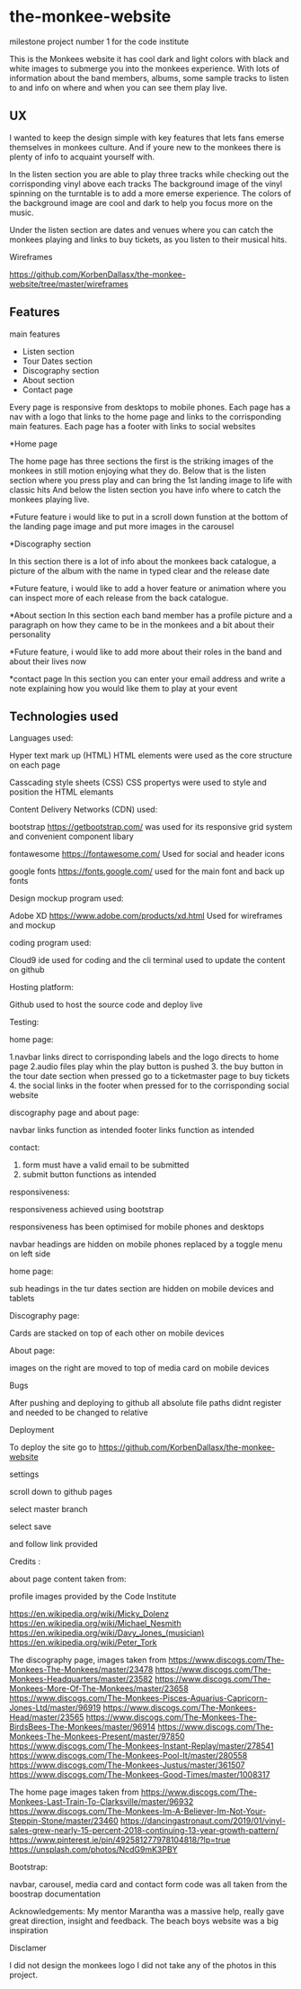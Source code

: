 # the-monkee-website
milestone project number 1 for the code institute

This is the Monkees website it has cool dark and light colors with black and white images to submerge you into the monkees experience. 
With lots of information about the band members, albums, some sample tracks to listen to and info on where and when you can see them play live.

UX
----------------------

I wanted to keep the design simple with key features that lets fans emerse themselves in monkees culture. And if youre new to the monkees there 
is plenty of info to acquaint yourself with.

In the listen section you are able to play three tracks while checking out the corrisponding vinyl above each tracks
The background image of the vinyl spinning on the turntable is to add a more emerse experience.
The colors of the background image are cool and dark to help you focus more on the music.

Under the listen section are dates and venues where you can catch the monkees playing and links to buy tickets,
as you listen to their musical hits.



Wireframes 

https://github.com/KorbenDallasx/the-monkee-website/tree/master/wireframes




Features
---------------------------------

main features

* Listen section
* Tour Dates section
* Discography section
* About section
* Contact page



Every page is responsive from desktops to mobile phones.
Each page has a nav with a logo that links to the home page and links to the corrisponding main features.
Each page has a footer with links to social websites

*Home page

The home page has three sections the first is the striking images of the monkees in still motion enjoying what they do.
Below that is the listen section where you press play and can bring the 1st landing image to life with classic hits
And below the listen section you have info where to catch the monkees playing live.

*Future feature i would like to put in a scroll down funstion at the bottom of the landing page image and put more images in the carousel

*Discography section

In this section there is a lot of info about the monkees back catalogue, a picture of the album with the name in typed clear and the release date

*Future feature, i would like to add a hover feature or animation where you can inspect more of each release from the back catalogue.

*About section
In this section each band member has a profile picture and a paragraph on how they came to be in the monkees and a bit about their personality

*Future feature, i would like to add more about their roles in the band and about their lives now

*contact page
In this section you can enter your email address and write a note explaining how you would like them to play at your event



Technologies used 
-------------------------------

Languages used:

Hyper text mark up (HTML)
HTML elements were used as the core structure on each page

Casscading style sheets (CSS)
CSS propertys were used to style and position the HTML elemants

Content Delivery Networks (CDN) used:

bootstrap https://getbootstrap.com/
was used for its responsive grid system and convenient component libary

fontawesome https://fontawesome.com/
Used for social and header icons

google fonts https://fonts.google.com/
used for the main font and back up fonts

Design mockup program used:

Adobe XD https://www.adobe.com/products/xd.html
Used for wireframes and mockup

coding program used:

Cloud9 ide
used for coding and the cli terminal used to update the content on github

Hosting platform:

Github
used to host the source code and deploy live  


Testing:

home page:

1.navbar links direct to corrisponding labels and the logo directs to home page
2.audio files play whin the play button is pushed
3. the buy button in the tour date section when pressed go to a ticketmaster page to buy tickets
4. the social links in the footer when pressed for to the corrisponding social website

discography page and about page:

navbar links function as intended
footer links function as intended

contact:

1. form must have a valid email to be submitted
2. submit button functions as intended

responsiveness:

responsiveness achieved using bootstrap

responsiveness has been optimised for mobile phones and desktops

navbar headings are hidden on mobile phones replaced by a toggle menu on left side

home page:

sub headings in the tur dates section are hidden on mobile devices and tablets

Discography page:

Cards are stacked on top of each other on mobile devices

About page:

images on the right are moved to top of media card on mobile devices 


Bugs

After pushing and deploying to github all absolute file paths didnt register and needed to be changed to relative

Deployment

To deploy the site go to https://github.com/KorbenDallasx/the-monkee-website

settings

scroll down to github pages

select master branch

select save

and follow link provided


Credits :

about page content taken from:

profile images provided by the Code Institute

https://en.wikipedia.org/wiki/Micky_Dolenz
https://en.wikipedia.org/wiki/Michael_Nesmith
https://en.wikipedia.org/wiki/Davy_Jones_(musician)
https://en.wikipedia.org/wiki/Peter_Tork

The discography page, images taken from
https://www.discogs.com/The-Monkees-The-Monkees/master/23478
https://www.discogs.com/The-Monkees-Headquarters/master/23582
https://www.discogs.com/The-Monkees-More-Of-The-Monkees/master/23658
https://www.discogs.com/The-Monkees-Pisces-Aquarius-Capricorn-Jones-Ltd/master/96919
https://www.discogs.com/The-Monkees-Head/master/23565
https://www.discogs.com/The-Monkees-The-BirdsBees-The-Monkees/master/96914
https://www.discogs.com/The-Monkees-The-Monkees-Present/master/97850
https://www.discogs.com/The-Monkees-Instant-Replay/master/278541
https://www.discogs.com/The-Monkees-Pool-It/master/280558
https://www.discogs.com/The-Monkees-Justus/master/361507
https://www.discogs.com/The-Monkees-Good-Times/master/1008317

The home page images taken from
https://www.discogs.com/The-Monkees-Last-Train-To-Clarksville/master/96932
https://www.discogs.com/The-Monkees-Im-A-Believer-Im-Not-Your-Steppin-Stone/master/23460
https://dancingastronaut.com/2019/01/vinyl-sales-grew-nearly-15-percent-2018-continuing-13-year-growth-pattern/
https://www.pinterest.ie/pin/492581277978104818/?lp=true
https://unsplash.com/photos/NcdG9mK3PBY

Bootstrap:

navbar, carousel, media card and contact form code was all taken from the boostrap documentation

Acknowledgements:
My mentor Marantha was a massive help, really gave great direction, insight and feedback.
The beach boys website was a big inspiration

Disclamer

I did not design the monkees logo
I did not take any of the photos  in this project.
